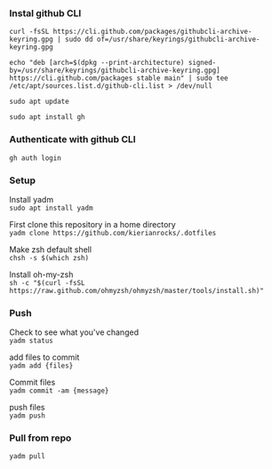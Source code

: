 ### Instal github CLI

```curl -fsSL https://cli.github.com/packages/githubcli-archive-keyring.gpg | sudo dd of=/usr/share/keyrings/githubcli-archive-keyring.gpg```

```echo "deb [arch=$(dpkg --print-architecture) signed-by=/usr/share/keyrings/githubcli-archive-keyring.gpg] https://cli.github.com/packages stable main" | sudo tee /etc/apt/sources.list.d/github-cli.list > /dev/null```

```sudo apt update```

```sudo apt install gh```

### Authenticate with github CLI <br>

```gh auth login```

### Setup
Install yadm <br>
```sudo apt install yadm```

First clone this repository in a home directory <br>
```yadm clone https://github.com/kierianrocks/.dotfiles```

Make zsh default shell <br>
```chsh -s $(which zsh)```

Install oh-my-zsh <br>
```sh -c "$(curl -fsSL https://raw.github.com/ohmyzsh/ohmyzsh/master/tools/install.sh)"```

### Push
Check to see what you've changed <br>
```yadm status```

add files to commit <br>
```yadm add {files}```

Commit files <br>
```yadm commit -am {message}```

push files <br>
```yadm push```

### Pull from repo <br>
```yadm pull```
